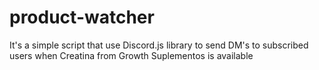 # product-watcher
It's a simple script that use Discord.js library to send DM's to subscribed users when Creatina from Growth Suplementos is available
